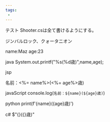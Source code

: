 ```yaml
---
tags:
 - 
---
```


テスト
Shooter.csは全て書けるようにする。

ジンバルロック、クォータニオン



name:Maz
age:23


java
System.out.printf("%s(%d歳)",name,age);

jsp
<p>名前：<%= name%>(<%= age%>歳)</p>

javaScript
console.log(`名前：${name}(${age}歳)`)

python
print(f'{name}({age}歳)')

c#
$"{}({}歳)"

